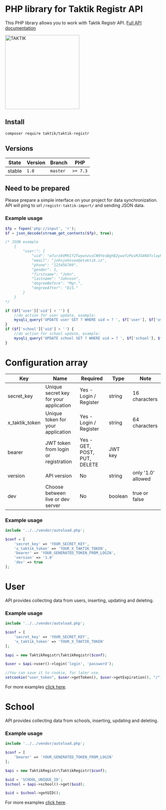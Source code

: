 # PHP library for Taktik Registr API
This PHP library allows you to work with Taktik Registr API. [Full API documentation](https://registr.etaktik.cz/docs) 

<img src="https://upload.wikimedia.org/wikipedia/commons/3/35/TAKTIK_International_logo.jpg" alt="TAKTIK" width="240" />

## Install
```
composer require taktik/taktik-registr
```

## Versions
| State       | Version | Branch   | PHP      |
|-------------|---------|----------|----------|
| stable      | `1.0`  | `master` | `>= 7.3` |

## Need to be prepared
Please prepare a simple interface on your project for data synchronization. 
API will ping to url ```/registr-taktik-import/``` and sending JSON data. 
### Example usage
```php
$fp = fopen('php://input', 'r');
$f = json_decode(stream_get_contents($fp), true);

/* JSON example 
    {
        "user:": {
            "uid": "e7urzbVMhIf2TwywnzusCN9YesBghB2ywofzPwiMJG4RATvlayHKaQvT5a8INF4XYXWncs2Rb6cbPyzaMe8iU5QQwJENRrKPmJ9RpMtcCDRRQNTzE1FdcPnNcZB9O02q",
            "email": "johnjohnson@etaktik.cz",
            "phone": "123456789",
            "gender": 1,
            "firstname": "John",
            "lastname": "Johnson",
            "degreeBefore": "Mgr.",
            "degreeAfter": "DiS."
        }
    }
*/

if ($f['user']['uid'] > '') {
    //do action for user update, example: 
    mysqli_query('UPDATE user SET ? WHERE uid = ? ', $f['user'], $f['user']['uid']);
}
if ($f['school']['uid'] > '') {
    //do action for school update, example: 
    mysqli_query('UPDATE school SET ? WHERE uid = ? ', $f['school'], $f['school']['uid']);
}
```
# Configuration array
| Key            | Name                                   | Required                     | Type    | Note               |
|----------------|----------------------------------------|------------------------------|---------|--------------------|
| secret_key     | Unique secret key for your application | Yes - Login / Register       | string  | 16 characters      |
| x_taktik_token | Unique token for your application      | Yes - Login / Register       | string  | 64 characters      |
| bearer         | JWT token from login or registration   | Yes - GET, POST, PUT, DELETE | JWT key |                    |
| version        | API version                            | No                           | string  | only '1.0' allowed |
| dev            | Choose between live or dev server      | No                           | boolean | true or false      |
### Example usage
```php
include '../../vendor/autoload.php';

$conf = [
    'secret_key' => 'YOUR_SECRET_KEY',
    'x_taktik_token' => 'YOUR_X_TAKTIK_TOKEN',
    'bearer' => 'YOUR_GENERATED_TOKEN_FROM_LOGIN',
    'version' => '1.0'
    'dev' => true
];
```

# User
API provides collecting data from users, inserting, updating and deleting.
### Example usage
```php
include '../../vendor/autoload.php';

$conf = [
    'secret_key' => 'YOUR_SECRET_KEY',
    'x_taktik_token' => 'YOUR_X_TAKTIK_TOKEN'
];

$api = new TaktikRegistr\TaktikRegistr($conf);

$user = $api->user()->login('login', 'password');

//You can save it to cookie, for later use.
setcookie("user_token", $user->getToken(), $user->getExpiration(), "/");
```
For more examples [click here](src/TaktikRegistr/User/readme.md). 

# School
API provides collecting data from schools, inserting, updating and deleting.
### Example usage
```php
include '../../vendor/autoload.php';

$conf = [
    'bearer' => 'YOUR_GENERATED_TOKEN_FROM_LOGIN'
];

$api = new TaktikRegistr\TaktikRegistr($conf);

$uid = 'SCHOOL_UNIQUE_ID';
$school = $api->school()->get($uid);

$uid = $school->getUID();
```
For more examples [click here](src/TaktikRegistr/School/readme.md). 